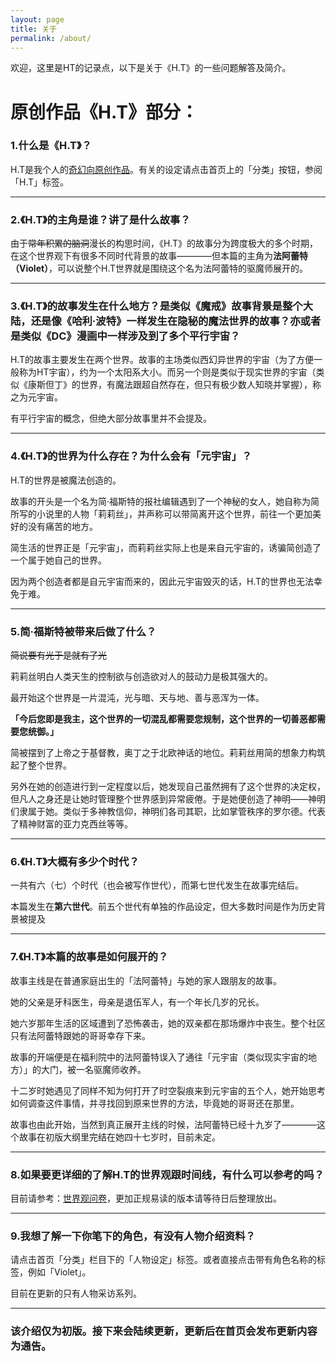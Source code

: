 ```yaml
---
layout: page
title: 关于
permalink: /about/
---
```



欢迎，这里是HT的记录点，以下是关于《H.T》的一些问题解答及简介。

# 原创作品《H.T》部分：

### 1.什么是《H.T》？
  
  H.T是我个人的<u>奇幻向原创作品</u>。有关的设定请点击首页上的「分类」按钮，参阅「H.T」标签。
  
  ***
  
  
### 2.《H.T》的主角是谁？讲了是什么故事？  

  由于~~常年积累的脑洞~~漫长的构思时间，《H.T》的故事分为跨度极大的多个时期，在这个世界观下有很多不同时代背景的故事————但本篇的主角为**法阿蕾特（Violet）**，可以说整个H.T世界就是围绕这个名为法阿蕾特的驱魔师展开的。
  
  ***
  
  
### 3.《H.T》的故事发生在什么地方？是类似《魔戒》故事背景是整个大陆，还是像《哈利·波特》一样发生在隐秘的魔法世界的故事？亦或者是类似《DC》漫画中一样涉及到了多个平行宇宙？
   
  H.T的故事主要发生在两个世界。故事的主场类似西幻异世界的宇宙（为了方便一般称为HT宇宙），约为一个太阳系大小。而另一个则是类似于现实世界的宇宙（类似《康斯但丁》的世界，有魔法跟超自然存在，但只有极少数人知晓并掌握），称之为元宇宙。
  
  有平行宇宙的概念，但绝大部分故事里并不会提及。
  
  ***
  
  
### 4.《H.T》的世界为什么存在？为什么会有「元宇宙」？
   
  H.T的世界是被魔法创造的。
  
  故事的开头是一个名为简·福斯特的报社编辑遇到了一个神秘的女人，她自称为简所写的小说里的人物「莉莉丝」，并声称可以带简离开这个世界，前往一个更加美好的没有痛苦的地方。
  
  简生活的世界正是「元宇宙」，而莉莉丝实际上也是来自元宇宙的，诱骗简创造了一个属于她自己的世界。
  
  因为两个创造者都是自元宇宙而来的，因此元宇宙毁灭的话，H.T的世界也无法幸免于难。
  
  ***
  
  
### 5.简·福斯特被带来后做了什么？
   
  ~~简说要有光于是就有了光~~
  
  莉莉丝明白人类天生的控制欲与创造欲对人的鼓动力是极其强大的。
  
  最开始这个世界是一片混沌，光与暗、天与地、善与恶浑为一体。
  
  **「今后您即是我主，这个世界的一切混乱都需要您规制，这个世界的一切善恶都需要您统御。」**
  
  简被摆到了上帝之于基督教，奥丁之于北欧神话的地位。莉莉丝用简的想象力构筑起了整个世界。
  
  另外在她的创造进行到一定程度以后，她发现自己虽然拥有了这个世界的决定权，但凡人之身还是让她时管理整个世界感到异常疲倦。于是她便创造了神明——神明们隶属于她。类似于多神教信仰，神明们各司其职，比如掌管秩序的罗尔德。代表了精神财富的亚力克西丝等等。
  
  ***
  
  
### 6.《H.T》大概有多少个时代？

  一共有六（七）个时代（也会被写作世代），而第七世代发生在故事完结后。
  
  本篇发生在**第六世代**。前五个世代有单独的作品设定，但大多数时间是作为历史背景被提及
  
  ***
  
  
### 7.《H.T》本篇的故事是如何展开的？

  故事主线是在普通家庭出生的「法阿蕾特」与她的家人跟朋友的故事。
  
  她的父亲是牙科医生，母亲是退伍军人，有一个年长几岁的兄长。
  
  她六岁那年生活的区域遭到了恐怖袭击，她的双亲都在那场爆炸中丧生。整个社区只有法阿蕾特跟她的哥哥幸存下来。
  
  故事的开端便是在福利院中的法阿蕾特误入了通往「元宇宙（类似现实宇宙的地方）」的大门，被一名驱魔师收养。
  
  十二岁时她遇见了同样不知为何打开了时空裂痕来到元宇宙的五个人，她开始思考如何调查这件事情，并寻找回到原来世界的方法，毕竟她的哥哥还在那里。
  
  故事也由此开始，当然到真正展开主线的时候，法阿蕾特已经十九岁了————这个故事在初版大纲里完结在她四十七岁时，目前未定。
  
  ***
  
### 8.如果要更详细的了解H.T的世界观跟时间线，有什么可以参考的吗？

  目前请参考：[世界观问卷](<https://noly2333.github.io/dextrocardia/zhongwenwenjuan/>)，更加正规易读的版本请等待日后整理放出。
  
  ***
  
  
### 9.我想了解一下你笔下的角色，有没有人物介绍资料？

   请点击首页「分类」栏目下的「人物设定」标签。或者直接点击带有角色名称的标签，例如「Violet」。
   
   目前在更新的只有人物采访系列。
   
   ***
   
### 该介绍仅为初版。接下来会陆续更新，更新后在首页会发布更新内容为通告。
